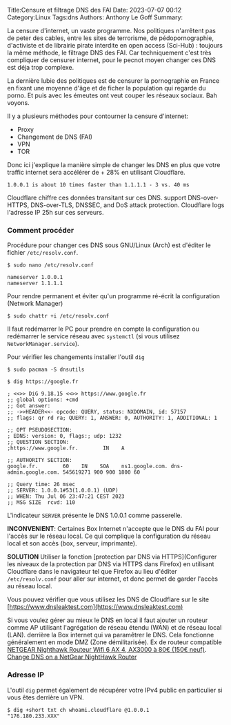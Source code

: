 ﻿Title:Censure et filtrage DNS des FAI
Date: 2023-07-07 00:12
Category:Linux
Tags:dns
Authors: Anthony Le Goff
Summary:

La censure d'internet, un vaste programme. Nos politiques n'arrêtent pas de peter des cables, entre les sites de terrorisme, de pédopornographie, d'activiste et de librairie pirate interdite en open access (Sci-Hub) : toujours la même méthode, le filtrage DNS des FAI. Car techniquement c'est très compliquer de censurer internet, pour le pecnot moyen changer ces DNS est déja trop complexe.  

La dernière lubie des politiques est de censurer la pornographie en France en fixant une moyenne d'âge et de ficher la population qui regarde du porno. Et puis avec les émeutes ont veut couper les réseaux sociaux. Bah voyons.  

Il y a plusieurs méthodes pour contourner la censure d'internet:  

*   Proxy  
*   Changement de DNS (FAI)  
*   VPN    
*   TOR  
    

Donc ici j'explique la manière simple de changer les DNS en plus que votre traffic internet sera accélérer de + 28% en utilisant Cloudflare.  

```text
1.0.0.1 is about 10 times faster than 1.1.1.1 - 3 vs. 40 ms  
```

Cloudflare chiffre ces données transitant sur ces DNS. support DNS-over-HTTPS, DNS-over-TLS, DNSSEC, and DoS attack protection. Cloudflare logs l'adresse IP 25h sur ces serveurs.  

### Comment procéder  

Procédure pour changer ces DNS sous GNU/Linux (Arch) est d'éditer le fichier `/etc/resolv.conf`.  
```text
$ sudo nano /etc/resolv.conf  

nameserver 1.0.0.1  
nameserver 1.1.1.1  
```

Pour rendre permanent et éviter qu'un programme ré-écrit la configuration (Network Manager)  
```
$ sudo chattr +i /etc/resolv.conf  
```

Il faut redémarrer le PC pour prendre en compte la configuration ou redémarrer le service réseau avec `systemctl` (si vous utilisez `NetworkManager.service`).  

Pour vérifier les changements installer l'outil `dig`  
```text
$ sudo pacman -S dnsutils  

$ dig https://google.fr  

; <<>> DiG 9.18.15 <<>> https://www.google.fr  
;; global options: +cmd  
;; Got answer:  
;; ->>HEADER<<- opcode: QUERY, status: NXDOMAIN, id: 57157  
;; flags: qr rd ra; QUERY: 1, ANSWER: 0, AUTHORITY: 1, ADDITIONAL: 1

;; OPT PSEUDOSECTION:  
; EDNS: version: 0, flags:; udp: 1232  
;; QUESTION SECTION:  
;https://www.google.fr.        IN    A

;; AUTHORITY SECTION:  
google.fr.        60    IN    SOA    ns1.google.com. dns-admin.google.com. 545619271 900 900 1800 60

;; Query time: 26 msec  
;; SERVER: 1.0.0.1#53(1.0.0.1) (UDP)  
;; WHEN: Thu Jul 06 23:47:21 CEST 2023  
;; MSG SIZE  rcvd: 110
```

L'indicateur `SERVER` présente le DNS 1.0.0.1 comme passerelle.

**INCONVENIENT**: Certaines Box Internet n'accepte que le DNS du FAI pour l'accès sur le réseau local. Ce qui complique la configuration du réseau local et son accès (box, serveur, imprimante).

**SOLUTION** Utiliser la fonction [protection par DNS via HTTPS](Configurer les niveaux de la protection par DNS via HTTPS dans Firefox) en utilisant Cloudflare dans le navigateur tel que Firefox au lieu d'éditer `/etc/resolv.conf` pour aller sur internet, et donc permet de garder l'accès au réseau local.

Vous pouvez vérifier que vous utilisez les DNS de Cloudflare sur le site [https://www.dnsleaktest.com](https://www.dnsleaktest.com)

Si vous voulez gérer au mieux le DNS en local il faut ajouter un routeur comme AP utilisant l'agrégation de réseau étendu (WAN) et de réseau local (LAN). derrière la Box internet qui va paramêtrer le DNS. Cela fonctionne généralement en mode DMZ (Zone démilitarisée). Ex de routeur compatible [NETGEAR Nighthawk Routeur Wifi 6 AX 4, AX3000 à 80€ (150€ neuf)](https://www.cdiscount.com/informatique/materiel-reseau-wifi-internet-bluetooth/netgear-nighthawk-routeur-wifi-6-ax-4-ax3000-jusq/f-107151223-rax40100pes.html?idOffre=2601409543&awc=6948_1688692916_e5081ce291faa57217e349a72cc108a2&cid=affil&cm_mmc=zanoxpb-_-268983#read). [Change DNS on a NetGear NightHawk Router](https://cleanbrowsing.org/help/docs/change-dns-on-a-netgear-nighthawk-router/)

### Adresse IP

L'outil `dig` permet également de récupérer votre IPv4 public en particulier si vous êtes derrière un VPN.

```text
$ dig +short txt ch whoami.cloudflare @1.0.0.1
"176.180.233.XXX"
```
